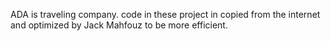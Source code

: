 ADA is traveling company.
code in these project in copied from the internet and optimized by Jack Mahfouz to be more efficient.
